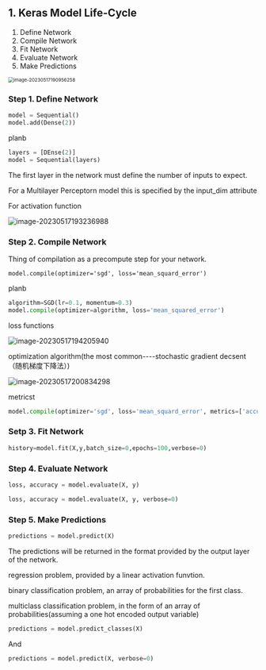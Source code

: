 ## 1.  Keras Model Life-Cycle

1. Define Network
2. Compile Network
3. Fit Network
4. Evaluate Network
5. Make Predictions

<img src="assets/image-20230517190956258.png" alt="image-20230517190956258" style="zoom:67%;" />

### Step 1. Define Network

~~~python
model = Sequential()
model.add(Dense(2))
~~~

planb

~~~python
layers = [DEnse(2)]
model = Sequential(layers)
~~~

The first layer in the network must define the number of inputs to expect.

For a Multilayer Perceptorn model this is specified by the input_dim attribute

For activation function

![image-20230517193236988](assets/image-20230517193236988.png)

### Step 2. Compile Network

Thing of compilation as a precompute step for your network.

~~~pytho
model.compile(optimizer='sgd', loss='mean_squard_error')
~~~

planb

~~~python
algorithm=SGD(lr=0.1, momentum=0.3)
model.compile(optimizer=algorithm, loss='mean_squared_error')
~~~

loss functions

![image-20230517194205940](assets/image-20230517194205940.png)

optimization algorithm(the most common----stochastic gradient decsent（随机梯度下降法）)

![image-20230517200834298](assets/image-20230517200834298.png)

metricst

~~~python
model.compile(optimizer='sgd', loss='mean_squard_error', metrics=['accuracy'])
~~~

### Setp 3. Fit Network

~~~python
history=model.fit(X,y,batch_size=0,epochs=100,verbose=0)
~~~

### Step 4. Evaluate Network

~~~python
loss, accuracy = model.evaluate(X, y)
~~~

~~~python
loss, accuracy = model.evaluate(X, y, verbose=0)
~~~

### Step 5. Make Predictions

~~~python
predictions = model.predict(X)
~~~

The predictions will be returned in the format provided by the output layer of the network.

regression problem, provided by a linear activation funvtion.

binary classification problem, an array of probabilities for the first class.

multiclass classification problem, in the form of an array of probabilities(assuming a one hot encoded output variable)

~~~python
predictions = model.predict_classes(X)
~~~

And

~~~python
predictions = model.predict(X, verbose=0)
~~~

